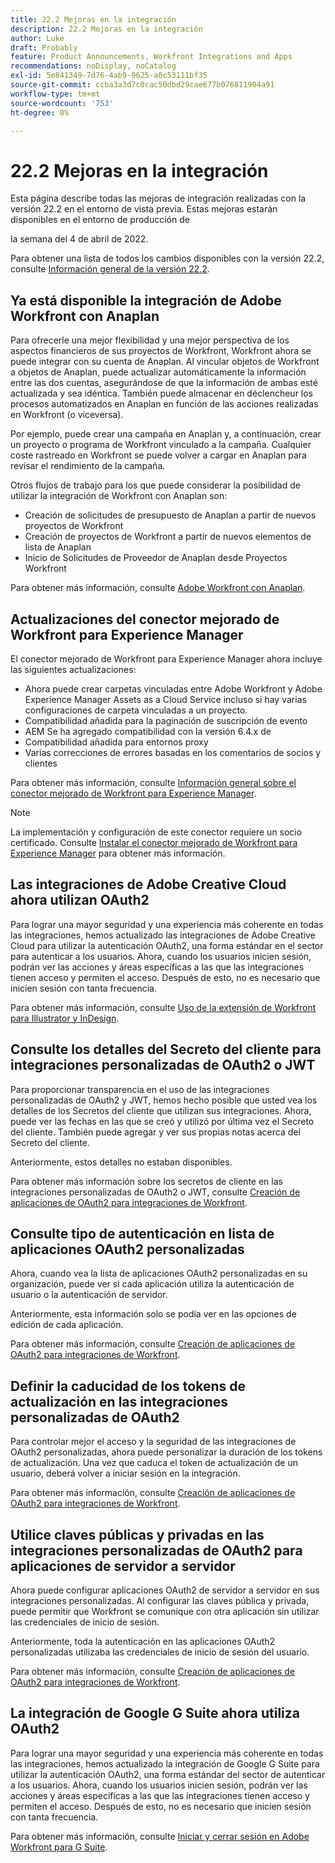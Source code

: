 ```yaml
---
title: 22.2 Mejoras en la integración
description: 22.2 Mejoras en la integración
author: Luke
draft: Probably
feature: Product Announcements, Workfront Integrations and Apps
recommendations: noDisplay, noCatalog
exl-id: 5e841349-7d76-4ab9-9625-a0c53111bf35
source-git-commit: ccba3a3d7c0cac50dbd29cae677b076811904a91
workflow-type: tm+mt
source-wordcount: '753'
ht-degree: 0%

---
```


# 22.2 Mejoras en la integración

Esta página describe todas las mejoras de integración realizadas con la versión 22.2 en el entorno de vista previa. Estas mejoras estarán disponibles en el entorno de producción de

<!--
<MadCap:conditionalText data-mc-conditions="QuicksilverOrClassic.Draft mode">
in January 2022
</MadCap:conditionalText>
-->

la semana del 4 de abril de 2022.

Para obtener una lista de todos los cambios disponibles con la versión 22.2, consulte [Información general de la versión 22.2](../../../product-announcements/product-releases/22.2-release-activity/22-2-release-overview.md).

## Ya está disponible la integración de Adobe Workfront con Anaplan

Para ofrecerle una mejor flexibilidad y una mejor perspectiva de los aspectos financieros de sus proyectos de Workfront, Workfront ahora se puede integrar con su cuenta de Anaplan. Al vincular objetos de Workfront a objetos de Anaplan, puede actualizar automáticamente la información entre las dos cuentas, asegurándose de que la información de ambas esté actualizada y sea idéntica. También puede almacenar en déclencheur los procesos automatizados en Anaplan en función de las acciones realizadas en Workfront (o viceversa).

Por ejemplo, puede crear una campaña en Anaplan y, a continuación, crear un proyecto o programa de Workfront vinculado a la campaña. Cualquier coste rastreado en Workfront se puede volver a cargar en Anaplan para revisar el rendimiento de la campaña.

Otros flujos de trabajo para los que puede considerar la posibilidad de utilizar la integración de Workfront con Anaplan son:

* Creación de solicitudes de presupuesto de Anaplan a partir de nuevos proyectos de Workfront
* Creación de proyectos de Workfront a partir de nuevos elementos de lista de Anaplan
* Inicio de Solicitudes de Proveedor de Anaplan desde Proyectos Workfront

Para obtener más información, consulte [Adobe Workfront con Anaplan](../../../workfront-integrations-and-apps/adobe-workfront-with-anaplan/anaplan-integration.md).

## Actualizaciones del conector mejorado de Workfront para Experience Manager

El conector mejorado de Workfront para Experience Manager ahora incluye las siguientes actualizaciones:

* Ahora puede crear carpetas vinculadas entre Adobe Workfront y Adobe Experience Manager Assets as a Cloud Service incluso si hay varias configuraciones de carpeta vinculadas a un proyecto.
* Compatibilidad añadida para la paginación de suscripción de evento
* AEM Se ha agregado compatibilidad con la versión 6.4.x de
* Compatibilidad añadida para entornos proxy
* Varias correcciones de errores basadas en los comentarios de socios y clientes

Para obtener más información, consulte [Información general sobre el conector mejorado de Workfront para Experience Manager](../../../documents/workfront-and-experience-manager-integrations/workfront-for-experience-manager-enhanced-connector/workfront-aem-enhanced-connector-overview.md).

>[!NOTE]
>
>La implementación y configuración de este conector requiere un socio certificado. Consulte [Instalar el conector mejorado de Workfront para Experience Manager](https://experienceleague.adobe.com/docs/experience-manager-cloud-service/content/assets/integrations/workfront-connector-install.html?lang=en#) para obtener más información.

## Las integraciones de Adobe Creative Cloud ahora utilizan OAuth2

Para lograr una mayor seguridad y una experiencia más coherente en todas las integraciones, hemos actualizado las integraciones de Adobe Creative Cloud para utilizar la autenticación OAuth2, una forma estándar en el sector para autenticar a los usuarios. Ahora, cuando los usuarios inicien sesión, podrán ver las acciones y áreas específicas a las que las integraciones tienen acceso y permiten el acceso. Después de esto, no es necesario que inicien sesión con tanta frecuencia.

Para obtener más información, consulte [Uso de la extensión de Workfront para Illustrator y InDesign](../../../documents/workfront-for-adobe-creative-cloud/use-wf-adobe-cc.md).

## Consulte los detalles del Secreto del cliente para integraciones personalizadas de OAuth2 o JWT

Para proporcionar transparencia en el uso de las integraciones personalizadas de OAuth2 y JWT, hemos hecho posible que usted vea los detalles de los Secretos del cliente que utilizan sus integraciones. Ahora, puede ver las fechas en las que se creó y utilizó por última vez el Secreto del cliente. También puede agregar y ver sus propias notas acerca del Secreto del cliente.

Anteriormente, estos detalles no estaban disponibles.

Para obtener más información sobre los secretos de cliente en las integraciones personalizadas de OAuth2 o JWT, consulte [Creación de aplicaciones de OAuth2 para integraciones de Workfront](../../../administration-and-setup/configure-integrations/create-oauth-application.md).

## Consulte tipo de autenticación en lista de aplicaciones OAuth2 personalizadas

Ahora, cuando vea la lista de aplicaciones OAuth2 personalizadas en su organización, puede ver si cada aplicación utiliza la autenticación de usuario o la autenticación de servidor.

Anteriormente, esta información solo se podía ver en las opciones de edición de cada aplicación.

Para obtener más información, consulte [Creación de aplicaciones de OAuth2 para integraciones de Workfront](../../../administration-and-setup/configure-integrations/create-oauth-application.md).

## Definir la caducidad de los tokens de actualización en las integraciones personalizadas de OAuth2

Para controlar mejor el acceso y la seguridad de las integraciones de OAuth2 personalizadas, ahora puede personalizar la duración de los tokens de actualización. Una vez que caduca el token de actualización de un usuario, deberá volver a iniciar sesión en la integración.

Para obtener más información, consulte [Creación de aplicaciones de OAuth2 para integraciones de Workfront](../../../administration-and-setup/configure-integrations/create-oauth-application.md).

## Utilice claves públicas y privadas en las integraciones personalizadas de OAuth2 para aplicaciones de servidor a servidor

Ahora puede configurar aplicaciones OAuth2 de servidor a servidor en sus integraciones personalizadas. Al configurar las claves pública y privada, puede permitir que Workfront se comunique con otra aplicación sin utilizar las credenciales de inicio de sesión.

Anteriormente, toda la autenticación en las aplicaciones OAuth2 personalizadas utilizaba las credenciales de inicio de sesión del usuario.

Para obtener más información, consulte [Creación de aplicaciones de OAuth2 para integraciones de Workfront](../../../administration-and-setup/configure-integrations/create-oauth-application.md).

## La integración de Google G Suite ahora utiliza OAuth2

Para lograr una mayor seguridad y una experiencia más coherente en todas las integraciones, hemos actualizado la integración de Google G Suite para utilizar la autenticación OAuth2, una forma estándar del sector de autenticar a los usuarios. Ahora, cuando los usuarios inicien sesión, podrán ver las acciones y áreas específicas a las que las integraciones tienen acceso y permiten el acceso. Después de esto, no es necesario que inicien sesión con tanta frecuencia.

Para obtener más información, consulte [Iniciar y cerrar sesión en Adobe Workfront para G Suite](../../../workfront-integrations-and-apps/workfront-for-g-suite/log-in-and-out-wf-for-gsuite.md).
